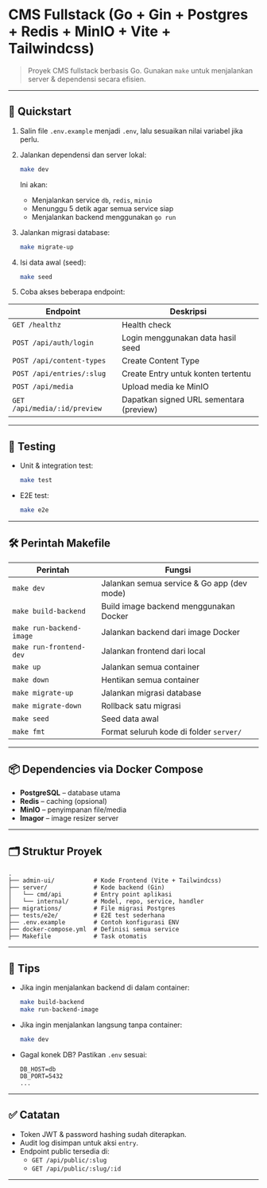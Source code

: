 # CMS Fullstack (Go + Gin + Postgres + Redis + MinIO + Vite + Tailwindcss)

> Proyek CMS fullstack berbasis Go. Gunakan `make` untuk menjalankan server & dependensi secara efisien.

---

## 🚀 Quickstart

1. Salin file `.env.example` menjadi `.env`, lalu sesuaikan nilai variabel jika perlu.
2. Jalankan dependensi dan server lokal:
   ```bash
   make dev
   ```
   Ini akan:
   - Menjalankan service `db`, `redis`, `minio`
   - Menunggu 5 detik agar semua service siap
   - Menjalankan backend menggunakan `go run`

3. Jalankan migrasi database:
   ```bash
   make migrate-up
   ```

4. Isi data awal (seed):
   ```bash
   make seed
   ```

5. Coba akses beberapa endpoint:

| Endpoint                         | Deskripsi                                |
|----------------------------------|-------------------------------------------|
| `GET /healthz`                  | Health check                              |
| `POST /api/auth/login`         | Login menggunakan data hasil seed         |
| `POST /api/content-types`      | Create Content Type                        |
| `POST /api/entries/:slug`      | Create Entry untuk konten tertentu         |
| `POST /api/media`              | Upload media ke MinIO                      |
| `GET /api/media/:id/preview`   | Dapatkan signed URL sementara (preview)   |

---

## 🧪 Testing

- Unit & integration test:
  ```bash
  make test
  ```

- E2E test:
  ```bash
  make e2e
  ```

---

## 🛠️ Perintah Makefile

| Perintah                | Fungsi                                       |
|-------------------------|----------------------------------------------|
| `make dev`              | Jalankan semua service & Go app (dev mode)   |
| `make build-backend`    | Build image backend menggunakan Docker       |
| `make run-backend-image`| Jalankan backend dari image Docker           |
| `make run-frontend-dev` | Jalankan frontend dari local                 |
| `make up`               | Jalankan semua container                     |
| `make down`             | Hentikan semua container                     |
| `make migrate-up`       | Jalankan migrasi database                    |
| `make migrate-down`     | Rollback satu migrasi                        |
| `make seed`             | Seed data awal                               |
| `make fmt`              | Format seluruh kode di folder `server/`      |

---

## 📦 Dependencies via Docker Compose

- **PostgreSQL** – database utama
- **Redis** – caching (opsional)
- **MinIO** – penyimpanan file/media
- **Imagor** – image resizer server

---

## 🗂️ Struktur Proyek

```
.
├── admin-ui/           # Kode Frontend (Vite + Tailwindcss)
├── server/             # Kode backend (Gin)
│   └── cmd/api         # Entry point aplikasi
│   └── internal/       # Model, repo, service, handler
├── migrations/         # File migrasi Postgres
├── tests/e2e/          # E2E test sederhana
├── .env.example        # Contoh konfigurasi ENV
├── docker-compose.yml  # Definisi semua service
├── Makefile            # Task otomatis
```

---

## 🧠 Tips

- Jika ingin menjalankan backend di dalam container:
  ```bash
  make build-backend
  make run-backend-image
  ```

- Jika ingin menjalankan langsung tanpa container:
  ```bash
  make dev
  ```

- Gagal konek DB? Pastikan `.env` sesuai:
  ```
  DB_HOST=db
  DB_PORT=5432
  ...
  ```

---

## ✅ Catatan

- Token JWT & password hashing sudah diterapkan.
- Audit log disimpan untuk aksi `entry`.
- Endpoint public tersedia di:
  - `GET /api/public/:slug`
  - `GET /api/public/:slug/:id`

---